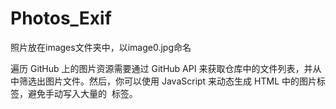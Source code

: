 # Photos_Exif

照片放在images文件夹中，以image0.jpg命名



遍历 GitHub 上的图片资源需要通过 GitHub API 来获取仓库中的文件列表，并从中筛选出图片文件。然后，你可以使用 JavaScript 来动态生成 HTML 中的图片标签，避免手动写入大量的 <img> 标签。


<!DOCTYPE html>
<html>
<head>
  <title>GitHub Image Gallery</title>
</head>
<body>
  <div id="image-container"></div>

  <script>
    // GitHub API 请求地址
    const apiUrl = 'https://api.github.com/repos/username/repo/contents/path/to/images';

    // 使用 fetch 方法发送 GET 请求获取仓库中的文件列表
    fetch(apiUrl)
      .then(response => response.json())
      .then(data => {
        // 筛选出图片文件
        const imageFiles = data.filter(file => file.type === 'file' && file.name.match(/\.(jpg|jpeg|png|gif)$/i));

        // 生成图片标签并添加到页面中
        const container = document.getElementById('image-container');
        imageFiles.forEach(file => {
          const imageElement = document.createElement('img');
          imageElement.src = file.download_url;
          imageElement.alt = file.name;
          container.appendChild(imageElement);
        });
      })
      .catch(error => {
        console.error('Error fetching image files:', error);
      });
  </script>
</body>
</html>



